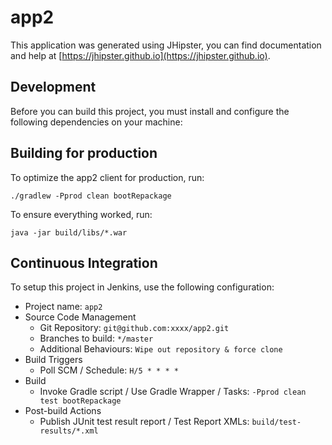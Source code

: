 # app2

This application was generated using JHipster, you can find documentation and help at [https://jhipster.github.io](https://jhipster.github.io).

## Development

Before you can build this project, you must install and configure the following dependencies on your machine:


## Building for production

To optimize the app2 client for production, run:

    ./gradlew -Pprod clean bootRepackage

To ensure everything worked, run:

    java -jar build/libs/*.war

## Continuous Integration

To setup this project in Jenkins, use the following configuration:

* Project name: `app2`
* Source Code Management
    * Git Repository: `git@github.com:xxxx/app2.git`
    * Branches to build: `*/master`
    * Additional Behaviours: `Wipe out repository & force clone`
* Build Triggers
    * Poll SCM / Schedule: `H/5 * * * *`
* Build
    * Invoke Gradle script / Use Gradle Wrapper / Tasks: `-Pprod clean test bootRepackage`
* Post-build Actions
    * Publish JUnit test result report / Test Report XMLs: `build/test-results/*.xml`

[JHipster]: https://jhipster.github.io/
